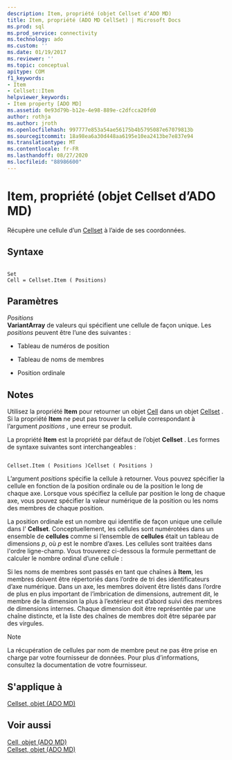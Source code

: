 ```yaml
---
description: Item, propriété (objet Cellset d’ADO MD)
title: Item, propriété (ADO MD CellSet) | Microsoft Docs
ms.prod: sql
ms.prod_service: connectivity
ms.technology: ado
ms.custom: ''
ms.date: 01/19/2017
ms.reviewer: ''
ms.topic: conceptual
apitype: COM
f1_keywords:
- Item
- Cellset::Item
helpviewer_keywords:
- Item property [ADO MD]
ms.assetid: 0e93d79b-b12e-4e98-889e-c2dfcca20fd0
author: rothja
ms.author: jroth
ms.openlocfilehash: 997777e853a54ae56175b4b5795087e67079813b
ms.sourcegitcommit: 18a98ea6a30d448aa6195e10ea2413be7e837e94
ms.translationtype: MT
ms.contentlocale: fr-FR
ms.lasthandoff: 08/27/2020
ms.locfileid: "88986600"
---
```

# <a name="item-property-ado-md-cellset"></a>Item, propriété (objet Cellset d’ADO MD)
Récupère une cellule d’un [Cellset](./cellset-object-ado-md.md) à l’aide de ses coordonnées.  
  
## <a name="syntax"></a>Syntaxe  
  
```  
  
Set  
Cell = Cellset.Item ( Positions)  
```  
  
## <a name="parameters"></a>Paramètres  
 *Positions*  
 **VariantArray** de valeurs qui spécifient une cellule de façon unique. Les *positions* peuvent être l’une des suivantes :  
  
-   Tableau de numéros de position  
  
-   Tableau de noms de membres  
  
-   Position ordinale  
  
## <a name="remarks"></a>Notes  
 Utilisez la propriété **Item** pour retourner un objet [Cell](./cell-object-ado-md.md) dans un objet [Cellset](./cellset-object-ado-md.md) . Si la propriété **Item** ne peut pas trouver la cellule correspondant à l’argument *positions* , une erreur se produit.  
  
 La propriété **Item** est la propriété par défaut de l’objet **Cellset** . Les formes de syntaxe suivantes sont interchangeables :  
  
```  
  
Cellset.Item ( Positions )Cellset ( Positions )  
```  
  
 L’argument *positions* spécifie la cellule à retourner. Vous pouvez spécifier la cellule en fonction de la position ordinale ou de la position le long de chaque axe. Lorsque vous spécifiez la cellule par position le long de chaque axe, vous pouvez spécifier la valeur numérique de la position ou les noms des membres de chaque position.  
  
 La position ordinale est un nombre qui identifie de façon unique une cellule dans l' **Cellset**. Conceptuellement, les cellules sont numérotées dans un ensemble de **cellules** comme si l’ensemble de **cellules** était un tableau de dimensions *p*, où *p* est le nombre d’axes. Les cellules sont traitées dans l'ordre ligne-champ. Vous trouverez ci-dessous la formule permettant de calculer le nombre ordinal d’une cellule :  
  
 Si les noms de membres sont passés en tant que chaînes à **Item**, les membres doivent être répertoriés dans l’ordre de tri des identificateurs d’axe numérique. Dans un axe, les membres doivent être listés dans l’ordre de plus en plus important de l’imbrication de dimensions, autrement dit, le membre de la dimension la plus à l’extérieur est d’abord suivi des membres de dimensions internes. Chaque dimension doit être représentée par une chaîne distincte, et la liste des chaînes de membres doit être séparée par des virgules.  
  
> [!NOTE]
>  La récupération de cellules par nom de membre peut ne pas être prise en charge par votre fournisseur de données. Pour plus d’informations, consultez la documentation de votre fournisseur.  
  
## <a name="applies-to"></a>S'applique à  
 [Cellset, objet (ADO MD)](./cellset-object-ado-md.md)  
  
## <a name="see-also"></a>Voir aussi  
 [Cell, objet (ADO MD)](./cell-object-ado-md.md)   
 [Cellset, objet (ADO MD)](./cellset-object-ado-md.md)